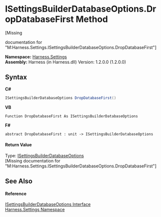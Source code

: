 # ISettingsBuilderDatabaseOptions.DropDatabaseFirst Method 
 

\[Missing <summary> documentation for "M:Harness.Settings.ISettingsBuilderDatabaseOptions.DropDatabaseFirst"\]

**Namespace:**&nbsp;<a href="71b20054-d355-35ae-710d-5484ba2d4fce">Harness.Settings</a><br />**Assembly:**&nbsp;Harness (in Harness.dll) Version: 1.2.0.0 (1.2.0.0)

## Syntax

**C#**<br />
``` C#
ISettingsBuilderDatabaseOptions DropDatabaseFirst()
```

**VB**<br />
``` VB
Function DropDatabaseFirst As ISettingsBuilderDatabaseOptions
```

**F#**<br />
``` F#
abstract DropDatabaseFirst : unit -> ISettingsBuilderDatabaseOptions 

```


#### Return Value
Type: <a href="bda69e80-b233-8107-a5a8-67a104a3bfed">ISettingsBuilderDatabaseOptions</a><br />\[Missing <returns> documentation for "M:Harness.Settings.ISettingsBuilderDatabaseOptions.DropDatabaseFirst"\]

## See Also


#### Reference
<a href="bda69e80-b233-8107-a5a8-67a104a3bfed">ISettingsBuilderDatabaseOptions Interface</a><br /><a href="71b20054-d355-35ae-710d-5484ba2d4fce">Harness.Settings Namespace</a><br />